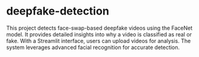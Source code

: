 # deepfake-detection
This project detects face-swap-based deepfake videos using the FaceNet model. It provides detailed insights into why a video is classified as real or fake. With a Streamlit interface, users can upload videos for analysis. The system leverages advanced facial recognition for accurate detection.
